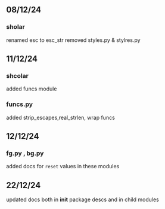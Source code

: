 ## 08/12/24
### sholar
renamed esc to esc_str
removed styles.py & stylres.py


## 11/12/24
### shcolar
added funcs module
### funcs.py
added strip_escapes,real_strlen, wrap funcs
## 12/12/24
### fg.py , bg.py
added docs for `reset` values in these modules
## 22/12/24
updated docs both in __init__ package descs and in child modules